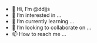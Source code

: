 - 👋 Hi, I’m @ddjjs
- 👀 I’m interested in ...
- 🌱 I’m currently learning ...
- 💞️ I’m looking to collaborate on ...
- 📫 How to reach me ...

<!---
ddjjs/ddjjs is a ✨ special ✨ repository because its `README.md` (this file) appears on your GitHub profile.
You can click the Preview link to take a look at your changes.
--->

